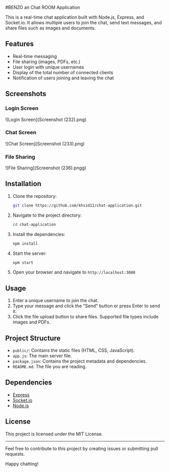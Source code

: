 #BENZO an Chat ROOM Application

This is a real-time chat application built with Node.js, Express, and Socket.io. It allows multiple users to join the chat, send text messages, and share files such as images and documents.

## Features

- Real-time messaging
- File sharing (images, PDFs, etc.)
- User login with unique usernames
- Display of the total number of connected clients
- Notification of users joining and leaving the chat

## Screenshots

### Login Screen
![Login Screen](Screenshot (232).png)

### Chat Screen
![Chat Screen](Screenshot (233).png)

### File Sharing
![File Sharing](Screenshot (236).pngg)

## Installation

1. Clone the repository:
    ```sh
    git clone https://github.com/khsid11/chat-application.git
    ```

2. Navigate to the project directory:
    ```sh
    cd chat-application
    ```

3. Install the dependencies:
    ```sh
    npm install
    ```

4. Start the server:
    ```sh
    npm start
    ```

5. Open your browser and navigate to `http://localhost:3000`

## Usage

1. Enter a unique username to join the chat.
2. Type your message and click the "Send" button or press Enter to send it.
3. Click the file upload button to share files. Supported file types include images and PDFs.

## Project Structure

- `public/`: Contains the static files (HTML, CSS, JavaScript).
- `app.js`: The main server file.
- `package.json`: Contains the project metadata and dependencies.
- `README.md`: The file you are reading.

## Dependencies

- [Express](https://expressjs.com/)
- [Socket.io](https://socket.io/)
- [Node.js](https://nodejs.org/)

## License

This project is licensed under the MIT License.

---

Feel free to contribute to this project by creating issues or submitting pull requests.

Happy chatting!

